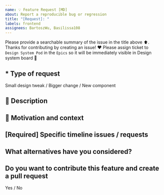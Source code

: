 ```yaml
---
name: 💡 Feature Request [MD]
about: Report a reproducible bug or regression
title: "[Request]: "
labels: frontend
assignees: BartoszWu, Basilissa108
---
```


Please provide a searchable summary of the issue in the title above ⬆️.
Thanks for contributing by creating an issue! ❤️
Please assign ticket to `Design System Pod` in the `Epics` so it will be immediately visible in Design system board 🙏

## &ast; Type of request 
<!-- What kind of request you are asking for. -->
Small design tweak / Bigger change / New component

## 🚨  Description
<!-- Provide a clear and concise description of what you want to happen. -->

## 🚨 Motivation and context
<!-- 
        Tell us why this change is needed or helpful, and what problem it may help to solve. 
        If possible add some business/product context to help us understand the request better. 
 -->

## [Required] Specific timeline issues / requests
<!-- 
        Is it blocking you? When will you need it approximately?
         If possible, please include links to the related product issues here. 
 -->

## What alternatives have you considered?

##  Do you want to contribute this feature and create a pull request
Yes  / No 